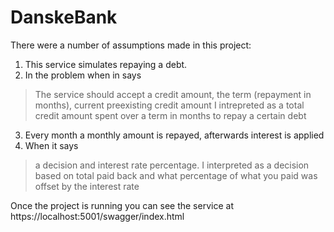 # DanskeBank

There were a number of assumptions made in this project:

1) This service simulates repaying a debt. 
2) In the problem when in says 
> The service should accept a credit amount, the term (repayment in months), current preexisting credit amount
I intrepreted as a total credit amount spent over a term in months to repay a certain debt
3) Every month a monthly amount is repayed, afterwards interest is applied
4) When it says
> a decision and interest rate percentage.
I interpreted as a decision based on total paid back and what percentage of what you paid was offset by the interest rate

Once the project is running you can see the service at https://localhost:5001/swagger/index.html
